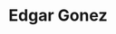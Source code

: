 ---
pid: llp391
title: Edgar Gonez
location_transcription: New York
coordinates: "[-73.965866082571, 40.777525724675]"
zipcode: 
gen_neighborhood: 
neighborhood: 
outside_phl: 
age: 
age_range: 
instagram: 
image_file_name: llp_391.jpg
proposal_transcription: I love the bell and I want to be at is New York s I can see
  it thank you
topic: History
topic_summary: '0'
type: Conceptual,Sculpture Statue
keywords_other: liberty bell, request
credit: 
image_labels: 
twitter: 
facebook: 
permalink: "/monuments/llp391/"
layout: item-page
---